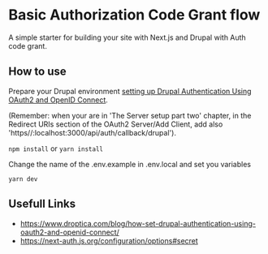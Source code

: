 # Basic Authorization Code Grant flow

A simple starter for building your site with Next.js and Drupal with Auth code grant.

## How to use

Prepare your Drupal environment [setting up Drupal Authentication Using OAuth2 and OpenID Connect](https://www.droptica.com/blog/how-set-drupal-authentication-using-oauth2-and-openid-connect/).

(Remember: when your are in 'The Server setup part two' chapter, in the Redirect URIs section of the OAuth2 Server/Add Client, add also 'https//:localhost:3000/api/auth/callback/drupal').

`npm install`
or
`yarn install`

Change the name of the .env.example in .env.local and set you variables

`yarn dev`

## Usefull Links

* https://www.droptica.com/blog/how-set-drupal-authentication-using-oauth2-and-openid-connect/
* https://next-auth.js.org/configuration/options#secret

